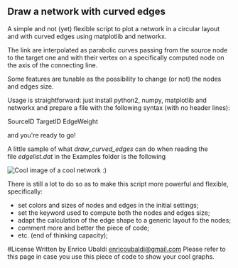 ## Draw a network with curved edges

A simple and not (yet) flexible script to plot a network in a circular layout 
and with curved edges using matplotlib and networkx.

The link are interpolated as parabolic curves passing from the source node to 
the target one and with their vertex on a specifically computed node on the 
axis of the connecting line.

Some features are tunable as the possibility to change (or not) the nodes and 
edges size.

Usage is straightforward: just install python2, numpy, matplotlib and networkx 
and prepare a file with the following syntax (with no header lines):

SourceID   TargetID   EdgeWeight

and you're ready to go!


A little sample of what *draw_curved_edges* can do when reading the  
file *edgelist.dat* in the Examples folder is the following

![](https://github.com/ubi15/draw_curved_edges/blob/master/Examples/My_Graph.jpg 
'Cool image of a cool network :)')


There is still a lot to do so as to make this script more powerful and 
flexible, specifically:

- set colors and sizes of nodes and edges in the initial settings;
- set the keyword used to compute both the nodes and edges size;
- adapt the calculation of the edge shape to a generic layout fo the nodes;
- comment more and better the piece of code;
- etc. (end of thinking capacity);


#License
Written by Enrico Ubaldi <enricoubaldi@gmail.com>
Please refer to this page in case you use this piece of code to show your cool graphs.



